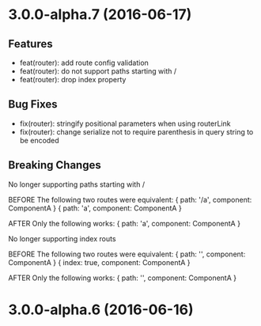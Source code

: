 # 3.0.0-alpha.7 (2016-06-17)

## Features
* feat(router): add route config validation
* feat(router): do not support paths starting with /
* feat(router): drop index property

## Bug Fixes
* fix(router): stringify positional parameters when using routerLink
* fix(router): change serialize not to require parenthesis in query string to be encoded

## Breaking Changes

No longer supporting paths starting with /

BEFORE
The following two routes were equivalent:
{ path: '/a', component: ComponentA }
{ path: 'a', component: ComponentA }

AFTER
Only the following works:
{ path: 'a', component: ComponentA }

No longer supporting index routs

BEFORE
The following two routes were equivalent:
{ path: '', component: ComponentA }
{ index: true, component: ComponentA }

AFTER
Only the following works:
{ path: '', component: ComponentA }


# 3.0.0-alpha.6 (2016-06-16)
